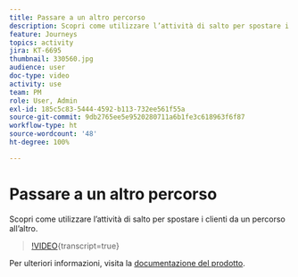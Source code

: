 ```yaml
---
title: Passare a un altro percorso
description: Scopri come utilizzare l’attività di salto per spostare i clienti da un percorso all’altro.
feature: Journeys
topics: activity
jira: KT-6695
thumbnail: 330560.jpg
audience: user
doc-type: video
activity: use
team: PM
role: User, Admin
exl-id: 185c5c83-5444-4592-b113-732ee561f55a
source-git-commit: 9db2765ee5e9520280711a6b1fe3c618963f6f87
workflow-type: ht
source-wordcount: '48'
ht-degree: 100%

---
```


# Passare a un altro percorso

Scopri come utilizzare l’attività di salto per spostare i clienti da un percorso all’altro.

>[!VIDEO](https://video.tv.adobe.com/v/330560?learn=on){transcript=true}

Per ulteriori informazioni, visita la [documentazione del prodotto](https://experienceleague.adobe.com/docs/journeys/using/building-journeys/about-journey-building/action-activities/jump.html?lang=it#building-journeys).
